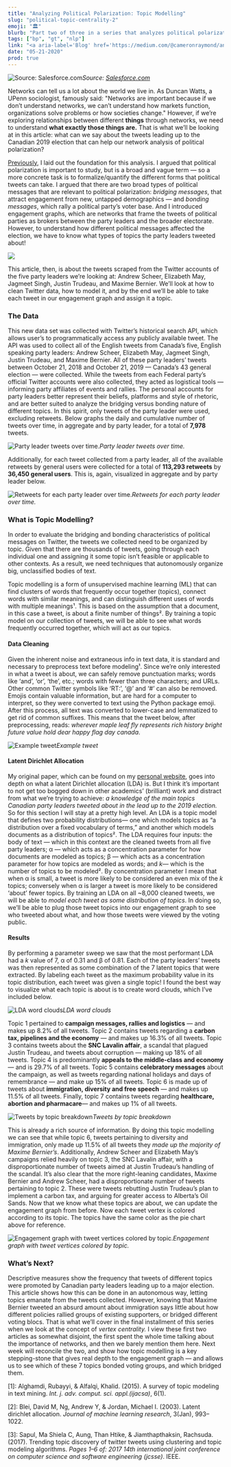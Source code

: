```yaml
---
title: "Analyzing Political Polarization: Topic Modelling"
slug: "political-topic-centrality-2"
emoji: "🏛"
blurb: "Part two of three in a series that analyzes political polarization through network science. Modelling and extracting topics from political tweets. Posted on the popular blog <a aria-label='Towards Data Science'href='https://towardsdatascience.com/'>Towards Data Science</a>."
tags: ["bp", "gt", "nlp"]
link: "<a aria-label='Blog' href='https://medium.com/@cameronraymond/analyzing-political-polarization-topic-modelling-2-b45a7bd3d3cc'>Blog</a>"
date: "05-21-2020"
prod: true
---
```



![Source: [Salesforce.com](https://www.salesforce.com/ca/blog/2019/10/get-to-know-ai-for-business--natural-language-processing.html)](https://cdn-images-1.medium.com/max/2402/1*8wo8S9TmNx7aMHWSW_lSfg.png)*Source: [Salesforce.com](https://www.salesforce.com/ca/blog/2019/10/get-to-know-ai-for-business--natural-language-processing.html)*

Networks can tell us a lot about the world we live in. As Duncan Watts, a UPenn sociologist, famously said: "Networks are important because if we don’t understand networks, we can’t understand how markets function, organizations solve problems or how societies change." However, if we’re exploring relationships between different **things** through networks, we need to understand **what exactly those things are.** That is what we’ll be looking at in this article: what can we say about the tweets leading up to the Canadian 2019 election that can help our network analysis of political polarization?

[Previously](https://towardsdatascience.com/analyzing-political-polarization-on-twitter-engagement-graphs-aa0614ed1361), I laid out the foundation for this analysis. I argued that political polarization is important to study, but is a broad and vague term — so a more concrete task is to formalize/quantify the different forms that political tweets can take. I argued that there are two broad types of political messages that are relevant to political polarization: *bridging messages*, that attract engagement from new, untapped demographics — and *bonding messages*, which rally a political party’s voter base. And I introduced engagement graphs, which are networks that frame the tweets of political parties as brokers between the party leaders and the broader electorate. However, to understand how different political messages affected the election, we have to know what types of topics the party leaders tweeted about!

![](https://cdn-images-1.medium.com/max/5894/1*q8LjOscOt3U-PXajSNqusA.png)

This article, then, is about the tweets scraped from the Twitter accounts of the five party leaders we’re looking at: Andrew Scheer, Elizabeth May, Jagmeet Singh, Justin Trudeau, and Maxime Bernier. We’ll look at how to clean Twitter data, how to model it, and by the end we’ll be able to take each tweet in our engagement graph and assign it a topic.

### The Data

This new data set was collected with Twitter’s historical search API, which allows user’s to programmatically access any publicly available tweet. The API was used to collect all of the English tweets from Canada’s five, English speaking party leaders: Andrew Scheer, Elizabeth May, Jagmeet Singh, Justin Trudeau, and Maxime Bernier. All of these party leaders’ tweets between October 21, 2018 and October 21, 2019 — Canada’s 43 general election — were collected. While the tweets from each Federal party’s official Twitter accounts were also collected, they acted as logistical tools — informing party affiliates of events and rallies. The personal accounts for party leaders better represent their beliefs, platforms and style of rhetoric, and are better suited to analyze the bridging versus bonding nature of different topics. In this spirit, only tweets of the party leader were used, excluding retweets. Below graphs the daily and cumulative number of tweets over time, in aggregate and by party leader, for a total of **7,978** tweets.

![Party leader tweets over time.](https://cdn-images-1.medium.com/max/2160/1*9Z7d9R6f0bV8WoaHlS7BWw.png)*Party leader tweets over time.*

Additionally, for each tweet collected from a party leader, all of the available retweets by general users were collected for a total of **113,293 retweets** by **36,450 general users**. This is, again, visualized in aggregate and by party leader below.

![Retweets for each party leader over time.](https://cdn-images-1.medium.com/max/2160/1*pYkiqRx8Xso0uxkObA0bAw.png)*Retweets for each party leader over time.*

### What is Topic Modelling?

In order to evaluate the bridging and bonding characteristics of political messages on Twitter, the tweets we collected need to be organized by topic. Given that there are thousands of tweets, going through each individual one and assigning it some topic isn’t feasible or applicable to other contexts. As a result, we need techniques that autonomously organize big, unclassified bodies of text.

Topic modelling is a form of unsupervised machine learning (ML) that can find clusters of words that frequently occur together (topics), connect words with similar meanings, and can distinguish different uses of words with multiple meanings¹. This is based on the assumption that a document, in this case a tweet, is about a finite number of things². By training a topic model on our collection of tweets, we will be able to see what words frequently occurred together, which will act as our topics.

#### Data Cleaning

Given the inherent noise and extraneous info in text data, it is standard and necessary to preprocess text before modeling¹. Since we’re only interested in what a tweet is about, we can safely remove punctuation marks; words like ‘and’, ‘or’, ‘the’, etc.; words with fewer than three characters; and URLs. Other common Twitter symbols like ‘RT:’, ‘@’ and ‘#’ can also be removed. Emojis contain valuable information, but are hard for a computer to interpret, so they were converted to text using the Python package emoji. After this process, all text was converted to lower-case and lemmatized to get rid of common suffixes. This means that the tweet below, after preprocessing, reads: *wherever maple leaf fly represents rich history bright future value hold dear happy flag day canada*.

![Example tweet](https://cdn-images-1.medium.com/max/2000/1*huOCrc67kdG9zn6QgMktVA.png)*Example tweet*

#### Latent Dirichlet Allocation

My original paper, which can be found on my [personal website](https://cameronraymond.me/), goes into depth on what a latent Dirichlet allocation (LDA) is. But I think it’s important to not get too bogged down in other academics’ (brilliant) work and distract from what we’re trying to achieve: _a knowledge of the main topics Canadian party leaders tweeted about in the lead up to the 2019 election._ So for this section I will stay at a pretty high level. An LDA is a topic model that defines two probability distributions— one which models topics as “a distribution over a fixed vocabulary of terms,” and another which models documents as a distribution of topics². The LDA requires four inputs: the body of text — which in this context are the cleaned tweets from all five party leaders; α — which acts as a concentration parameter for how documents are modeled as topics; β — which acts as a concentration parameter for how topics are modeled as words; and *k*— which is the number of topics to be modeled². By concentration parameter I mean that when α is small, a tweet is more likely to be considered an even mix of the *k* topics; conversely when α is larger a tweet is more likely to be considered ‘about’ fewer topics. By training an LDA on all ~8,000 cleaned tweets, we will be able to *model each tweet as some distribution of topics*. In doing so, we’ll be able to plug those tweet topics into our engagement graph to see who tweeted about what, and how those tweets were viewed by the voting public.

#### Results

By performing a parameter sweep we saw that the most performant LDA had a *k* value of 7, α of 0.31 and β of 0.81. Each of the party leaders’ tweets was then represented as some combination of the 7 latent topics that were extracted. By labeling each tweet as the maximum probability value in its topic distribution, each tweet was given a single topic! I found the best way to visualize what each topic is about is to create word clouds, which I’ve included below.

![LDA word clouds](https://cdn-images-1.medium.com/max/2088/1*OncxG28xAWVokOOY3cyJYA.png)*LDA word clouds*

Topic 1 pertained to **campaign messages, rallies and logistics** — and makes up 8.2% of all tweets. Topic 2 contains tweets regarding a **carbon tax, pipelines and the economy** — and makes up 16.3% of all tweets. Topic 3 contains tweets about the **SNC Lavalin affair**, a scandal that plagued Justin Trudeau, and tweets about corruption — making up 18% of all tweets. Topic 4 is predominantly **appeals to the middle-class and economy** — and is 29.7% of all tweets. Topic 5 contains **celebratory messages** about the campaign, as well as tweets regarding national holidays and days of remembrance — and make up 15% of all tweets. Topic 6 is made up of tweets about **immigration, diversity and free speech** — and makes up 11.5% of all tweets. Finally, topic 7 contains tweets regarding **healthcare, abortion and pharmacare**— and makes up 1% of all tweets.

![Tweets by topic breakdown](https://cdn-images-1.medium.com/max/2702/1*mYH2M6Zmh5Sa60T5xGHbAw.png)*Tweets by topic breakdown*

This is already a rich source of information. By doing this topic modelling we can see that while topic 6, tweets pertaining to diversity and immigration, only made up 11.5% of all tweets they *made up the majority of Maxime Bernier’s*. Additionally, Andrew Scheer and Elizabeth May’s campaigns relied heavily on topic 3, the SNC Lavalin affair, with a disproportionate number of tweets aimed at Justin Trudeau’s handling of the scandal. It’s also clear that the more right-leaning candidates, Maxime Bernier and Andrew Scheer, had a disproportionate number of tweets pertaining to topic 2. These were tweets rebutting Justin Trudeau’s plan to implement a carbon tax, and arguing for greater access to Alberta’s Oil Sands. Now that we know what these topics are about, we can update the engagement graph from before. Now each tweet vertex is colored according to its topic. The topics have the same color as the pie chart above for reference.

![Engagement graph with tweet vertices colored by topic.](https://cdn-images-1.medium.com/max/6000/1*dlDjeRQMuZoexm-onCcAuw.png)*Engagement graph with tweet vertices colored by topic.*

### What’s Next?

Descriptive measures show the frequency that tweets of different topics were promoted by Canadian party leaders leading up to a major election. This article shows how this can be done in an autonomous way, letting topics emanate from the tweets collected. However, knowing that Maxime Bernier tweeted an absurd amount about immigration says little about how different policies rallied groups of existing supporters, or bridged different voting blocs. That is what we’ll cover in the final installment of this series when we look at the concept of *vertex centrality.* I view these first two articles as somewhat disjoint, the first spent the whole time talking about the importance of networks, and then we barely mention them here. Next week will reconcile the two, and show how topic modelling is a key stepping-stone that gives real depth to the engagement graph — and allows us to see which of these 7 topics bonded voting groups, and which bridged them.

[1]: Alghamdi, Rubayyi, & Alfalqi, Khalid. (2015). A survey of topic modeling in text mining. *Int. j. adv. comput. sci. appl.(ijacsa)*, 6(1).

[2]: Blei, David M, Ng, Andrew Y, & Jordan, Michael I. (2003). Latent dirichlet allocation. *Journal of machine learning research*, 3(Jan), 993–1022.

[3]: Sapul, Ma Shiela C, Aung, Than Htike, & Jiamthapthaksin, Rachsuda. (2017). Trending topic discovery of twitter tweets using clustering and topic modeling algorithms. *Pages 1–6 of: 2017 14th international joint conference on computer science and software engineering (jcsse)*. IEEE.
